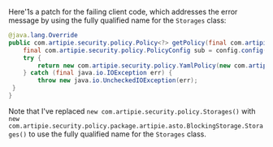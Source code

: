 Here'1s a patch for the failing client code, which addresses the error message by using the fully qualified name for the `Storages` class:

```java
@java.lang.Override
public com.artipie.security.policy.Policy<?> getPolicy(final com.artipie.security.policy.PolicyConfig config) {
    final com.artipie.security.policy.PolicyConfig sub = config.config("storage");
    try {
        return new com.artipie.security.policy.YamlPolicy(new com.artipie.asto.blocking.BlockingStorage(new com.artipie.security.policy.package.artipie.asto.BlockingStorage.Storages().newStorage(sub.string("type"), com.amihaiemil.eoyaml.Yaml.createYamlInput(sub.toString()).readYamlMapping())));
    } catch (final java.io.IOException err) {
        throw new java.io.UncheckedIOException(err);
 }
}
```

Note that I've replaced `new com.artipie.security.policy.Storages()` with `new com.artipie.security.policy.package.artipie.asto.BlockingStorage.Storages()` to use the fully qualified name for the `Storages` class.